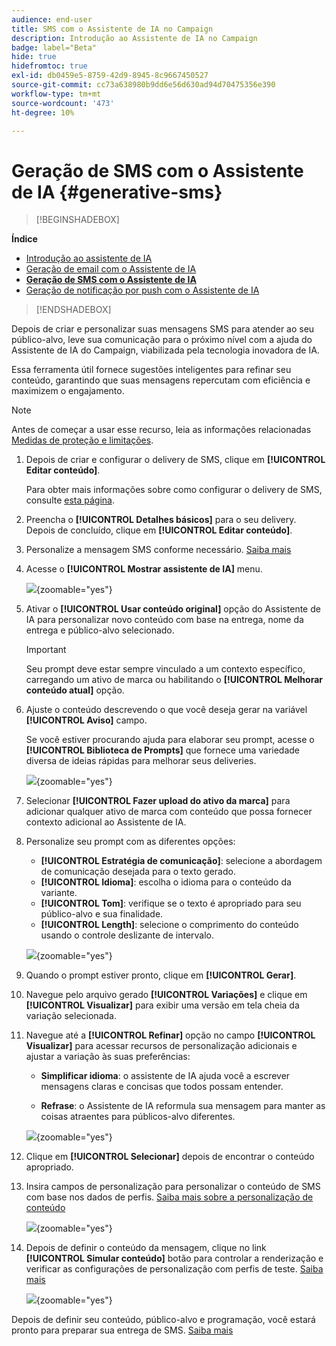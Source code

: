 ```yaml
---
audience: end-user
title: SMS com o Assistente de IA no Campaign
description: Introdução ao Assistente de IA no Campaign
badge: label="Beta"
hide: true
hidefromtoc: true
exl-id: db0459e5-8759-42d9-8945-8c9667450527
source-git-commit: cc73a638980b9dd6e56d630ad94d70475356e390
workflow-type: tm+mt
source-wordcount: '473'
ht-degree: 10%

---
```


# Geração de SMS com o Assistente de IA {#generative-sms}

>[!BEGINSHADEBOX]

**Índice**

* [Introdução ao assistente de IA](generative-gs.md)
* [Geração de email com o Assistente de IA](generative-content.md)
* **[Geração de SMS com o Assistente de IA](generative-sms.md)**
* [Geração de notificação por push com o Assistente de IA](generative-push.md)

>[!ENDSHADEBOX]

Depois de criar e personalizar suas mensagens SMS para atender ao seu público-alvo, leve sua comunicação para o próximo nível com a ajuda do Assistente de IA do Campaign, viabilizada pela tecnologia inovadora de IA.

Essa ferramenta útil fornece sugestões inteligentes para refinar seu conteúdo, garantindo que suas mensagens repercutam com eficiência e maximizem o engajamento.

>[!NOTE]
>
>Antes de começar a usar esse recurso, leia as informações relacionadas [Medidas de proteção e limitações](generative-gs.md#guardrails-and-limitations).

1. Depois de criar e configurar o delivery de SMS, clique em **[!UICONTROL Editar conteúdo]**.

   Para obter mais informações sobre como configurar o delivery de SMS, consulte [esta página](../sms/create-sms.md).

1. Preencha o **[!UICONTROL Detalhes básicos]** para o seu delivery. Depois de concluído, clique em **[!UICONTROL Editar conteúdo]**.

1. Personalize a mensagem SMS conforme necessário. [Saiba mais](../sms/content-sms.md)

1. Acesse o **[!UICONTROL Mostrar assistente de IA]** menu.

   ![](assets/sms-genai-1.png){zoomable=&quot;yes&quot;}

1. Ativar o **[!UICONTROL Usar conteúdo original]** opção do Assistente de IA para personalizar novo conteúdo com base na entrega, nome da entrega e público-alvo selecionado.

   >[!IMPORTANT]
   >
   > Seu prompt deve estar sempre vinculado a um contexto específico, carregando um ativo de marca ou habilitando o **[!UICONTROL Melhorar conteúdo atual]** opção.

1. Ajuste o conteúdo descrevendo o que você deseja gerar na variável **[!UICONTROL Aviso]** campo.

   Se você estiver procurando ajuda para elaborar seu prompt, acesse o **[!UICONTROL Biblioteca de Prompts]** que fornece uma variedade diversa de ideias rápidas para melhorar seus deliveries.

   ![](assets/sms-genai-2.png){zoomable=&quot;yes&quot;}

1. Selecionar **[!UICONTROL Fazer upload do ativo da marca]** para adicionar qualquer ativo de marca com conteúdo que possa fornecer contexto adicional ao Assistente de IA.

1. Personalize seu prompt com as diferentes opções:

   * **[!UICONTROL Estratégia de comunicação]**: selecione a abordagem de comunicação desejada para o texto gerado.
   * **[!UICONTROL Idioma]**: escolha o idioma para o conteúdo da variante.
   * **[!UICONTROL Tom]**: verifique se o texto é apropriado para seu público-alvo e sua finalidade.
   * **[!UICONTROL Length]**: selecione o comprimento do conteúdo usando o controle deslizante de intervalo.

   ![](assets/sms-genai-3.png){zoomable=&quot;yes&quot;}

1. Quando o prompt estiver pronto, clique em **[!UICONTROL Gerar]**.

1. Navegue pelo arquivo gerado **[!UICONTROL Variações]** e clique em **[!UICONTROL Visualizar]** para exibir uma versão em tela cheia da variação selecionada.

1. Navegue até a **[!UICONTROL Refinar]** opção no campo **[!UICONTROL Visualizar]** para acessar recursos de personalização adicionais e ajustar a variação às suas preferências:

   * **Simplificar idioma**: o assistente de IA ajuda você a escrever mensagens claras e concisas que todos possam entender.

   * **Refrase**: o Assistente de IA reformula sua mensagem para manter as coisas atraentes para públicos-alvo diferentes.

   ![](assets/sms-genai-4.png){zoomable=&quot;yes&quot;}

1. Clique em **[!UICONTROL Selecionar]** depois de encontrar o conteúdo apropriado.

1. Insira campos de personalização para personalizar o conteúdo de SMS com base nos dados de perfis. [Saiba mais sobre a personalização de conteúdo](../personalization/personalize.md)

   ![](assets/sms-genai-5.png){zoomable=&quot;yes&quot;}

1. Depois de definir o conteúdo da mensagem, clique no link **[!UICONTROL Simular conteúdo]** botão para controlar a renderização e verificar as configurações de personalização com perfis de teste. [Saiba mais](../preview-test/preview-content.md)

   ![](assets/sms-genai-6.png){zoomable=&quot;yes&quot;}

Depois de definir seu conteúdo, público-alvo e programação, você estará pronto para preparar sua entrega de SMS. [Saiba mais](../monitor/prepare-send.md)
